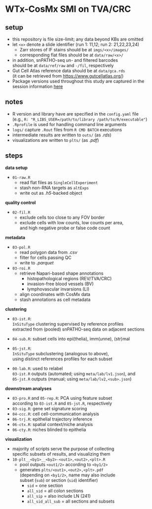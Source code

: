 # WTx-CosMx SMI on TVA/CRC

## setup

- this repository is file size-limit; any data beyond KBs are omitted
- let `<x>` denote a slide identifier (run 1: 11,12; run 2: 21,22,23,24)
  - Zarr stores of IF stains should be at `imgs/<x>/images/`
  - corresponding flat files should be at `data/raw/<x>/`
- in addition, snPATHO-seq un- and filtered barcodes  
  should be at `data/ref/raw` and `-/fil`, respectively
- Gut Cell Atlas reference data should be at `data/gca.rds`  
  (it can be retrieved from https://www.gutcellatlas.org/)
- Package  versions used throughout this study are
  captured in the session information [here](inf.txt)

## notes

- R version and library have are specified in the `config.yaml` file  
  (e.g., `R: "R_LIBS_USER=/path/to/library /path/to/R/executable"`)
- `.Rprofile` is used for handling command line arguments
- `logs/` capture `.Rout` files from `R CMD BATCH` executions
- intermediate results are written to `outs/` (as *.rds*)
- visualizations are written to `plts/` (as *.pdf*)

## steps

**data setup**

- `01-raw.R`
  - read flat files as `SingleCellExperiment`
  - stash non-RNA targets as `altExps`
  - write out as *.h5*-backed object

**quality control**

- `02-fil.R`
  - exclude cells too close to any FOV border
  - exclude cells with low counts, low counts per area,  
  and high negative probe or false code count

**metadata**

- `03-pol.R`
  - read polygon data from *.csv*
  - filter for cells passing QC 
  - write to *.parquet*
- `03-roi.R`
  - retrieve Napari-based  shape annotations
    - histopathological regions (REV/TVA/CRC)
    - invasion-free blood vessels (BV)
    - lymphovascular invarsions (LI)
  - align coordinates with CosMx data
  - stash annotations as cell metadata

**clustering**  

- `03-ist.R`:  
`InSituType` clustering supervised by reference profiles  
extracted from (pooled) snPATHO-seq data on adjacent sections

- `04-sub.R`: subset cells into epi(thelia), imm(unne), (str)mal

- `05-jst.R`:  
`InSituType` subclustering (analogous to above),  
using distinct references profiles for each subset
  
- `00-lab.R`: used to relabel  
`03-ist.R` outputs (automated; using `meta/lab/lv1.json`), and  
`05-jst.R` outputs (manual; using `meta/lab/lv2,<sub>.json`)
  
**downstream analyses**

- `03-pro.R` and `05-rep.R`: PCA using feature subset  
  according to `03-ist.R` and `05-jst.R`, respectively
- `03-sig.R`: gene set signature scoring
- `04-ccc.R`: cell cell-communication analysis
- `06-trj.R`: epithelial trajectory inference
- `06-ctx.R`: spatial context/niche analysis
- `06-cty.R`: niches blinded to epithelia

**visualization**

- majority of scripts serve the purpose of collecting  
  specific subsets of results, and visualizing them
- `10-plt__<by1>__<by2>-<out1>,<out2>,<plt>.R`
  - pool outputs `<out1/2>` according to `<by1/2>`  
  - generates `plts/<out1>,<out2>,<plt>.pdf`  
  (depending on `<by1/2>`, name may also include  
  subset (`sub`) or section (`sid`) identifier)
    - `sid` = one section
    - `all_sid` = all colon sections
    - `all_sip` = also include LN (241)
    - `all_sid_all_sub` = all sections and subsets
    